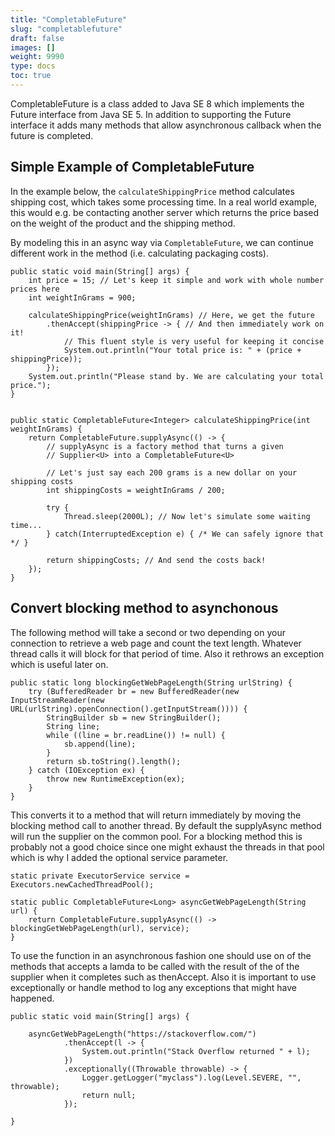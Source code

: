 ```yaml
---
title: "CompletableFuture"
slug: "completablefuture"
draft: false
images: []
weight: 9990
type: docs
toc: true
---
```


CompletableFuture is a class added to Java SE 8 which implements the Future interface from Java SE 5. In addition to supporting the Future interface it adds many methods that allow asynchronous callback when the future is completed.

## Simple Example of CompletableFuture
In the example below, the `calculateShippingPrice` method calculates shipping cost, which takes some processing time. In a real world example, this would e.g. be contacting another server which returns the price based on the weight of the product and the shipping method. 

By modeling this in an async way via `CompletableFuture`, we can continue different work in the method (i.e. calculating packaging costs).

    

    
    public static void main(String[] args) {
        int price = 15; // Let's keep it simple and work with whole number prices here
        int weightInGrams = 900;
        
        calculateShippingPrice(weightInGrams) // Here, we get the future
            .thenAccept(shippingPrice -> { // And then immediately work on it!
                // This fluent style is very useful for keeping it concise
                System.out.println("Your total price is: " + (price + shippingPrice));
            });
        System.out.println("Please stand by. We are calculating your total price.");
    }


    public static CompletableFuture<Integer> calculateShippingPrice(int weightInGrams) {
        return CompletableFuture.supplyAsync(() -> { 
            // supplyAsync is a factory method that turns a given 
            // Supplier<U> into a CompletableFuture<U>

            // Let's just say each 200 grams is a new dollar on your shipping costs
            int shippingCosts = weightInGrams / 200;
            
            try {
                Thread.sleep(2000L); // Now let's simulate some waiting time...
            } catch(InterruptedException e) { /* We can safely ignore that */ }

            return shippingCosts; // And send the costs back!
        });
    }

## Convert blocking method to asynchonous

The following method will take a second or two depending on your connection to retrieve a web page and count the text length. Whatever thread calls it will block
for that period of time. Also it rethrows an exception which is useful later on.

    public static long blockingGetWebPageLength(String urlString) {
        try (BufferedReader br = new BufferedReader(new InputStreamReader(new URL(urlString).openConnection().getInputStream()))) {
            StringBuilder sb = new StringBuilder();
            String line;
            while ((line = br.readLine()) != null) {
                sb.append(line);
            }
            return sb.toString().length();
        } catch (IOException ex) {
            throw new RuntimeException(ex);
        }
    }


This converts it to a method that will return immediately by moving the blocking method call to another thread. By default the supplyAsync method will run the  supplier on the common pool. For a blocking method this is probably not a good choice since one might exhaust the threads in that pool which is why I added the optional service parameter.


    static private ExecutorService service = Executors.newCachedThreadPool();

    static public CompletableFuture<Long> asyncGetWebPageLength(String url) {
        return CompletableFuture.supplyAsync(() -> blockingGetWebPageLength(url), service);
    }

To use the function in an asynchronous fashion one should use on of the methods that accepts a lamda to be called with the result of the of the supplier when it completes such as thenAccept. Also it is important to use exceptionally or handle method to log any exceptions that might have happened.

    public static void main(String[] args) {

        asyncGetWebPageLength("https://stackoverflow.com/")
                .thenAccept(l -> {
                    System.out.println("Stack Overflow returned " + l);
                })
                .exceptionally((Throwable throwable) -> {
                    Logger.getLogger("myclass").log(Level.SEVERE, "", throwable);
                    return null;
                });

    }





